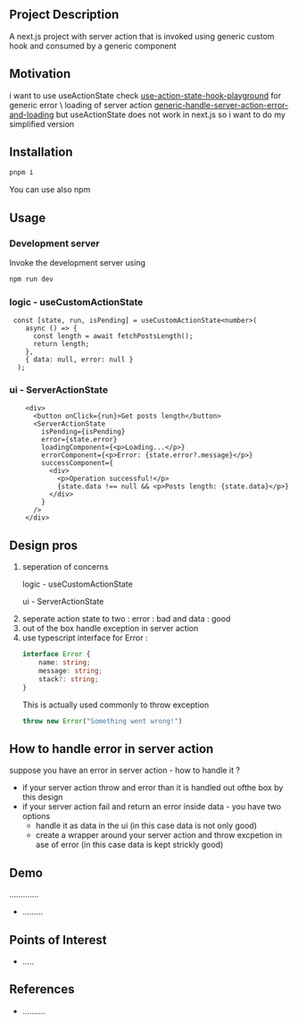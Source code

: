 

<h2 id="project-description">Project Description</h2>
A next.js project with server action that is invoked using generic custom hook and consumed by a generic component

<h2 id="motivation">Motivation</h2>
i want to use useActionState check <a href='https://github.com/NathanKr/use-action-state-hook-playground'>use-action-state-hook-playground</a> 
for generic error \ loading of server action <a href='https://github.com/NathanKr/generic-handle-server-action-error-and-loading'>generic-handle-server-action-error-and-loading</a> 
but useActionState does not work in next.js so i want to do my simplified version

<h2 id="installation">Installation</h2>

```bash
pnpm i
```

You can use also npm

<h2 id="usage">Usage</h2>

<h3>Development server</h3>
Invoke the development server using

```bash
npm run dev
```

<h3>logic - useCustomActionState</h3>

```tsx
 const [state, run, isPending] = useCustomActionState<number>(
    async () => {
      const length = await fetchPostsLength();
      return length;
    },
    { data: null, error: null }
  );
```

<h3>ui - ServerActionState </h3>

```tsx
    <div>
      <button onClick={run}>Get posts length</button>
      <ServerActionState
        isPending={isPending}
        error={state.error}
        loadingComponent={<p>Loading...</p>}
        errorComponent={<p>Error: {state.error?.message}</p>}
        successComponent={
          <div>
            <p>Operation successful!</p>
            {state.data !== null && <p>Posts length: {state.data}</p>}
          </div>
        }
      />
    </div>
```

<h2 id="design">Design pros</h2>
<ol>
<li>seperation of concerns
<p>logic - useCustomActionState</p>
<p>ui - ServerActionState</p></li>
<li>seperate action state to two :  error : bad  and data : good</li>
<li>out of the box handle exception in server action</li>
<li>use typescript interface for Error : 

```ts
interface Error {
    name: string;
    message: string;
    stack?: string;
}
```

This is actually used commonly to throw exception 

```ts
throw new Error("Something went wrong!")
```

</li>
</ol>

<h2>How to handle error in server action</h2>
suppose you have an error in server action - how to handle it ?
<ul>
<li>if your server action throw and error than it is handled out ofthe box by this design</li>
<li>if your server action fail and return an error inside data - you have two options
<ul>
<li>handle it as data in the ui (in this case data is not only good)</li> 
<li>create a wrapper around your server action and throw excpetion in ase of error (in this case data is kept strickly good)</li> 
</ul>
</li>
</ul>

<h2 id="demo">Demo</h2>
.............
<ul>
    <li>.........</li>
</ul>

<h2 id="points-of-interest">Points of Interest</h2>
<ul>
    <li>.....</li>
</ul>

<h2 id="references">References</h2>
<ul>
    <li>..........</li>
</ul>

